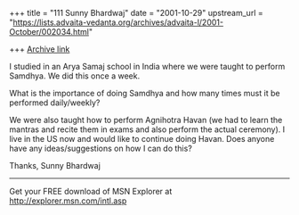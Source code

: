+++
title = "111 Sunny Bhardwaj"
date = "2001-10-29"
upstream_url = "https://lists.advaita-vedanta.org/archives/advaita-l/2001-October/002034.html"

+++
[Archive link](https://lists.advaita-vedanta.org/archives/advaita-l/2001-October/002034.html)

I studied in an Arya Samaj school in India where we were taught to perform
Samdhya. We did this once a week.

What is the importance of doing Samdhya and how many times must it be
performed daily/weekly?

We were also taught how to perform Agnihotra Havan (we had to learn the
mantras and recite them in exams and also perform the actual ceremony). I
live in the US now and would like to continue doing Havan. Does anyone have
any ideas/suggestions on how I can do this?

Thanks,
Sunny Bhardwaj



_________________________________________________________________
Get your FREE download of MSN Explorer at http://explorer.msn.com/intl.asp


